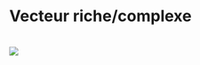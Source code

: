 <!SLIDE>

# Vecteur riche/complexe

<img style="margin-top: 20px;" src="/image/_images/many-points-map.png" />

